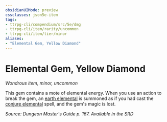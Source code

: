 ```yaml
---
obsidianUIMode: preview
cssclasses: json5e-item
tags:
- ttrpg-cli/compendium/src/5e/dmg
- ttrpg-cli/item/rarity/uncommon
- ttrpg-cli/item/tier/minor
aliases: 
- "Elemental Gem, Yellow Diamond"
---
```

# Elemental Gem, Yellow Diamond
*Wondrous item, minor, uncommon*  



This gem contains a mote of elemental energy. When you use an action to break the gem, an [earth elemental](/3-Mechanics/CLI/Compendium/bestiary/elemental/earth-elemental.md) is summoned as if you had cast the [conjure elemental](/3-Mechanics/CLI/Compendium/spells/conjure-elemental.md) spell, and the gem's magic is lost.

*Source: Dungeon Master's Guide p. 167. Available in the <span title='Systems Reference Document (5.1)'>SRD</span>*